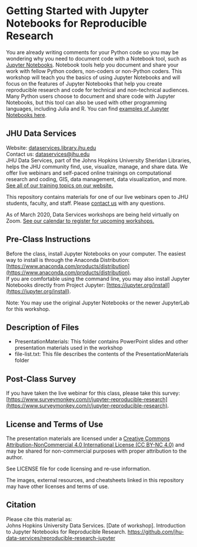 # Getting Started with Jupyter Notebooks for Reproducible Research
You are already writing comments for your Python code so you may be wondering why you need to document code with a Notebook tool, such as [Jupyter Notebooks](https://jupyter.org/). Notebook tools help you document and share your work with fellow Python coders, non-coders or non-Python coders. This workshop will teach you the basics of using Jupyter Notebooks and will focus on the features of Jupyter Notebooks that help you create reproducible research and code for technical and non-technical audiences. Many Python users choose to document and share code with Jupyter Notebooks, but this tool can also be used with other programming languages, including Julia and R. You can find [examples of Jupyter Notebooks here](https://nbviewer.org/).


## JHU Data Services   
Website: [dataservices.library.jhu.edu](https://dataservices.library.jhu.edu/)   
Contact us: [dataservices@jhu.edu](mailto:dataservices@jhu.edu)   
JHU Data Services, part of the Johns Hopkins University Sheridan Libraries, helps the JHU community find, use, visualize, manage, and share data. We offer live webinars and self-paced online trainings on computational research and coding, GIS, data management, data visualization, and more. [See all of our training topics on our website.](https://dataservices.library.jhu.edu/training-workshops/)   

This repository contains materials for one of our live webinars open to JHU students, faculty, and staff. Please [contact us](mailto:dataservices@jhu.edu) with any questions.

As of March 2020, Data Services workshops are being held virtually on Zoom. [See our calendar to register for upcoming workshops.](https://dataservices.library.jhu.edu/training-workshops/calendar/)


## Pre-Class Instructions
Before the class, install Jupyter Notebooks on your computer. The easiest way to install is through the Anaconda Distribution: [https://www.anaconda.com/products/distribution](https://www.anaconda.com/products/distribution).    
If you are comfortable using the command line, you may also install Jupyter Notebooks directly from Project Jupyter: [https://jupyter.org/install](https://jupyter.org/install).   

Note: You may use the original Jupyter Notebooks or the newer JupyterLab for this workshop.


## Description of Files
- PresentationMaterials: This folder contains PowerPoint slides and other presentation materials used in the workshop
- file-list.txt: This file describes the contents of the PresentationMaterials folder   


## Post-Class Survey
If you have taken the live webinar for this class, please take this survey: [https://www.surveymonkey.com/r/jupyter-reproducible-research](https://www.surveymonkey.com/r/jupyter-reproducible-research).


## License and Terms of Use
The presentation materials are licensed under a [Creative Commons Attribution-NonCommercial 4.0 International License (CC BY-NC 4.0)](https://creativecommons.org/licenses/by-nc/4.0/) and may be shared for non-commercial purposes with proper attribution to the author.   

See LICENSE file for code licensing and re-use information.   

The images, external resources, and cheatsheets linked in this repository may have other licenses and terms of use.


## Citation
Please cite this material as:    
Johns Hopkins University Data Services. [Date of workshop]. Introduction to Jupyter Notebooks for Reproducible Research. https://github.com/jhu-data-services/reproducible-research-jupyter

